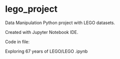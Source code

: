 # lego_project
Data Manipulation Python project with LEGO datasets.

Created with Jupyter Notebook IDE.

Code in file:

Exploring 67 years of LEGO/LEGO .ipynb
